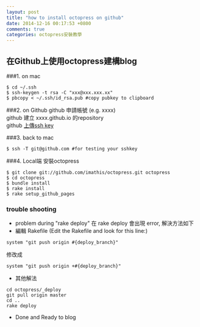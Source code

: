```yaml
---
layout: post
title: "how to install octopress on github"
date: 2014-12-16 00:17:53 +0800
comments: true
categories: octopress安裝教學 
---
```

## 在Github上使用octopress建構blog

###1. on mac
```
$ cd ~/.ssh
$ ssh-keygen -t rsa -C "xxx@xxx.xxx.xx"
$ pbcopy < ~/.ssh/id_rsa.pub #copy pubkey to clipboard
```
###2. on Github
github 申請帳號 (e.g. xxxx)  
github 建立 xxxx.github.io 的repository  
github [上傳ssh key](https://help.github.com/articles/generating-ssh-keys/)

<!--more-->
###3. back to mac
```
$ ssh -T git@github.com #for testing your sshkey
```

###4. Local端 安裝octopress 
```
$ git clone git://github.com/imathis/octopress.git octopress
$ cd octopress
$ bundle install
$ rake install
$ rake setup_github_pages
```

### trouble shooting
- problem during "rake deploy"
在 rake deploy 會出現 error, 解決方法如下
- 編輯 Rakefile (Edit the Rakefile and look for this line:)
```
system "git push origin #{deploy_branch}"
```
修改成
```
system "git push origin +#{deploy_branch}"
```

- 其他解法
```
cd octopress/_deploy
git pull origin master
cd ..
rake deploy
```

- Done and Ready to blog

